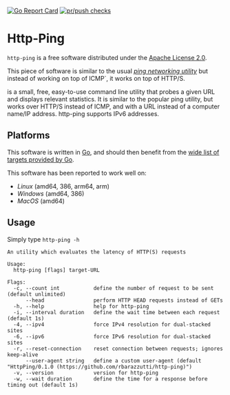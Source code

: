 [![Go Report Card](https://goreportcard.com/badge/github.com/fever-ch/http-ping)](https://goreportcard.com/report/github.com/fever-ch/http-ping)
[![pr/push checks](https://github.com/fever-ch/http-ping/actions/workflows/continuous-integration.yml/badge.svg)](https://github.com/fever-ch/http-ping/actions/workflows/continuous-integration.yml)

# Http-Ping

`http-ping` is a free software distributed under the [Apache License 2.0](LICENSE).

This piece of software is similar to the usual [_ping networking utility_](https://en.wikipedia.org/wiki/Ping_(networking_utility)) but instead of working on top of ICMP`, it works on top of
HTTP/S.

is a small, free, easy-to-use command line utility that probes a given URL and displays relevant statistics. It is similar to the popular ping utility, but works over HTTP/S instead of ICMP, and with a URL instead of a computer name/IP address. http-ping supports IPv6 addresses.

## Platforms

This software is written in [Go](https://go.dev), and should then benefit from the [wide list of targets provided by Go](https://go.dev/doc/install/source#environment).

This software has been reported to work well on:
- *Linux* (amd64, 386, arm64, arm)
- *Windows* (amd64, 386)
- *MacOS* (amd64)

## Usage

Simply type `http-ping -h`

```
An utility which evaluates the latency of HTTP(S) requests

Usage:
  http-ping [flags] target-URL

Flags:
  -c, --count int           define the number of request to be sent (default unlimited)
      --head                perform HTTP HEAD requests instead of GETs
  -h, --help                help for http-ping
  -i, --interval duration   define the wait time between each request (default 1s)
  -4, --ipv4                force IPv4 resolution for dual-stacked sites
  -6, --ipv6                force IPv6 resolution for dual-stacked sites
  -r, --reset-connection    reset connection between requests; ignores keep-alive
      --user-agent string   define a custom user-agent (default "HttpPing/0.1.0 (https://github.com/rbarazzutti/http-ping)")
  -v, --version             version for http-ping
  -w, --wait duration       define the time for a response before timing out (default 1s)

```
